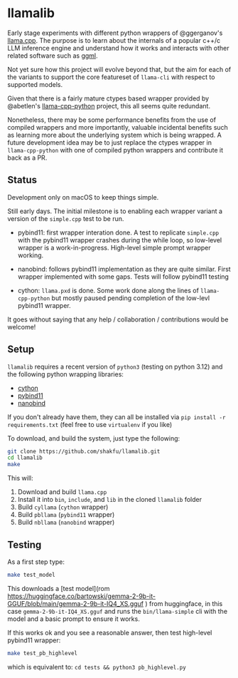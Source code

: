 # llamalib

Early stage experiments with different python wrappers of @ggerganov's [llama.cpp](https://github.com/ggerganov/llama.cpp). The purpose is to learn about the internals of a popular c++/c LLM inference engine and understand how it works and interacts with other related software such as [ggml](https://github.com/ggerganov/ggml).

Not yet sure how this project will evolve beyond that, but the aim for each of the variants to support the core featureset of `llama-cli` with respect to supported models.

Given that there is a fairly mature ctypes based wrapper provided by @abetlen's [llama-cpp-python](https://github.com/abetlen/llama-cpp-python) project, this all seems quite redundant.

Nonetheless, there may be some performance benefits from the use of compiled wrappers and more importantly, valuable incidental benefits such as learning more about the underlying system which is being wrapped. A future development idea may be to just replace the ctypes wrapper in `llama-cpp-python` with one of compiled python wrappers and contribute it back as a PR.


## Status

Development only on macOS to keep things simple.

Still early days. The initial milestone is to enabling each wrapper variant a version of the `simple.cpp` test to be run.

- pybind11: first wrapper interation done. A test to replicate `simple.cpp` with the pybind11 wrapper crashes during the while loop, so low-level wrapper is a work-in-progress. High-level simple prompt wrapper working.

- nanobind: follows pybind11 implementation as they are quite similar. First wrapper implemented with some gaps. Tests will follow pybind11 testing

- cython: `llama.pxd` is done. Some work done along the lines of `llama-cpp-python` but mostly paused pending completion of the low-levl pybind11 wrapper.

It goes without saying that any help / collaboration / contributions would be welcome!


## Setup

`llamalib` requires a recent version of `python3` (testing on python 3.12) and the following python wrapping libraries:

- [cython](https://cython.org)
- [pybind11](https://github.com/pybind/pybind11)
- [nanobind](https://github.com/wjakob/nanobind)

If you don't already have them, they can all be installed via `pip install -r requirements.txt` (feel free to use `virtualenv` if you like)

To download, and build the system, just type the following:

```sh
git clone https://github.com/shakfu/llamalib.git
cd llamalib
make
```

This will:

1. Download and build `llama.cpp`
2. Install it into `bin`, `include`, and `lib` in the cloned `llamalib` folder
3. Build `cyllama` (`cython` wrapper)
4. Build `pbllama` (`pybind11` wrapper)
5. Build `nbllama` (`nanobind` wrapper)


## Testing

As a first step type:

```sh
make test_model
```

This downloads a [test model](rom https://huggingface.co/bartowski/gemma-2-9b-it-GGUF/blob/main/gemma-2-9b-it-IQ4_XS.gguf ) from huggingface, in this case `gemma-2-9b-it-IQ4_XS.gguf` and runs the `bin/llama-simple` cli with the model and a basic prompt to ensure it works.

If this works ok and you see a reasonable answer, then test high-level pybind11 wrapper:


```sh
make test_pb_highlevel
```

which is equivalent to: `cd tests && python3 pb_highlevel.py`



